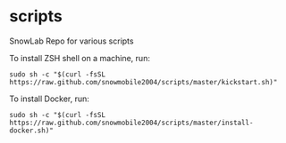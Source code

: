 # scripts

SnowLab Repo for various scripts

To install ZSH shell on a machine, run:

```
sudo sh -c "$(curl -fsSL https://raw.github.com/snowmobile2004/scripts/master/kickstart.sh)"
```
To install Docker, run:
```
sudo sh -c "$(curl -fsSL https://raw.github.com/snowmobile2004/scripts/master/install-docker.sh)"
```
